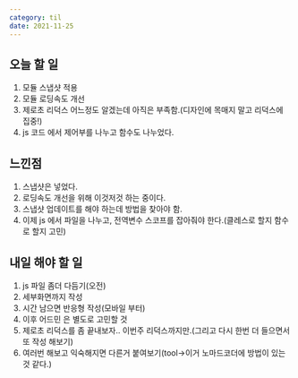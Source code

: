 ```yaml
---
category: til
date: 2021-11-25
---
```


## 오늘 할 일

1. 모듈 스냅샷 적용
2. 모듈 로딩속도 개선
3. 제로초 리덕스 어느정도 알겠는데 아직은 부족함.(디자인에 목매지 말고 리덕스에 집중!)
4. js 코드 에서 제어부를 나누고 함수도 나누었다.

## 느낀점

1. 스냅샷은 넣었다.
2. 로딩속도 개선을 위해 이것저것 하는 중이다.
3. 스냅샷 업데이트를 해야 하는데 방법을 찾아야 함.
4. 이제 js 에서 파일을 나누고, 전역변수 스코프를 잡아줘야 한다.(클레스로 할지 함수로 할지 고민)

## 내일 해야 할 일

1. js 파일 좀더 다듬기(오전)
2. 세부화면까지 작성
3. 시간 남으면 반응형 작성(모바일 부터)
4. 이후 어드민 은 별도로 고민할 것
5. 제로초 리덕스를 좀 끝내보자.. 이번주 리덕스까지만.(그리고 다시 한번 더 들으면서 또 작성 해보기)
6. 여러번 해보고 익숙해지면 다른거 붙여보기(tool->이거 노마드코더에 방법이 있는것 같다.)
